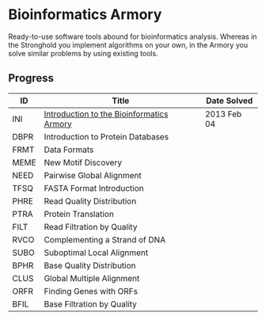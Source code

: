 # Bioinformatics Armory

Ready-to-use software tools abound for bioinformatics analysis. Whereas in the
Stronghold you implement algorithms on your own, in the Armory you solve similar
problems by using existing tools.

## Progress
  
| ID   | Title                                             | Date Solved |
| ---- | ------------------------------------------------- | ----------- |
| INI  | [Introduction to the Bioinformatics Armory][INI]  | 2013 Feb 04 |
| DBPR | Introduction to Protein Databases                 |             |
| FRMT | Data Formats                                      |             |
| MEME | New Motif Discovery                               |             |
| NEED | Pairwise Global Alignment                         |             |
| TFSQ | FASTA Format Introduction                         |             |
| PHRE | Read Quality Distribution                         |             |
| PTRA | Protein Translation                               |             |
| FILT | Read Filtration by Quality                        |             |
| RVCO | Complementing a Strand of DNA                     |             |
| SUBO | Suboptimal Local Alignment                        |             |
| BPHR | Base Quality Distribution                         |             |
| CLUS | Global Multiple Alignment                         |             |
| ORFR | Finding Genes with ORFs                           |             |
| BFIL | Base Filtration by Quality                        |             |

[INI]: INI1_Introduction_to_the_Bioinformatics_Armory/

